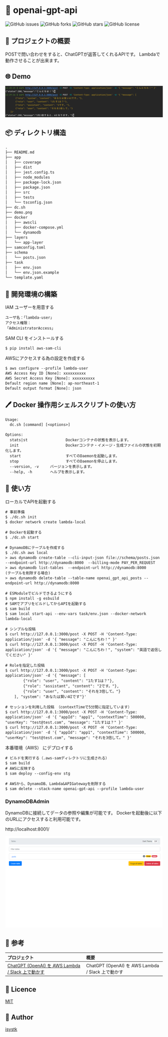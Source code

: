 🌙 openai-gpt-api
====

![GitHub issues](https://img.shields.io/github/issues/isystk/openai-gpt-api)
![GitHub forks](https://img.shields.io/github/forks/isystk/openai-gpt-api)
![GitHub stars](https://img.shields.io/github/stars/isystk/openai-gpt-api)
![GitHub license](https://img.shields.io/github/license/isystk/openai-gpt-api)

## 📗 プロジェクトの概要

POSTで問い合わせをすると、ChatGPTが返答してくれるAPIです。
Lambdaで動作させることが出来ます。

## 🌐 Demo

![デモ画面](./demo.png "デモ画面")

## 📦 ディレクトリ構造

```
.
├── README.md
├── app
│   ├── coverage
│   ├── dist
│   ├── jest.config.ts
│   ├── node_modules
│   ├── package-lock.json
│   ├── package.json
│   ├── src
│   ├── tests
│   └── tsconfig.json
├── dc.sh
├── demo.png
├── docker
│   ├── awscli
│   ├── docker-compose.yml
│   └── dynamodb
├── layers
│   └── app-layer
├── samconfig.toml
├── schema
│   └── posts.json
├── task
│   ├── env.json
│   └── env.json.example
└── template.yaml

```

## 🔧 開発環境の構築

IAM ユーザーを用意する
```
ユーザ名：「lambda-user」
アクセス権限：
「AdministratorAccess」
```

SAM CLI をインストールする
```
$ pip install aws-sam-cli
```

AWSにアクセスする為の設定を作成する
```
$ aws configure --profile lambda-user 
AWS Access Key ID [None]: xxxxxxxxxx
AWS Secret Access Key [None]: xxxxxxxxxx
Default region name [None]: ap-northeast-1
Default output format [None]: json
```

## 🖊️ Docker 操作用シェルスクリプトの使い方

```
Usage:
  dc.sh [command] [<options>]

Options:
  stats|st                 Dockerコンテナの状態を表示します。
  init                     Dockerコンテナ・イメージ・生成ファイルの状態を初期化します。
  start                    すべてのDaemonを起動します。
  stop                     すべてのDaemonを停止します。
  --version, -v     バージョンを表示します。
  --help, -h        ヘルプを表示します。
```


## 💬 使い方

ローカルでAPIを起動する
```
# 事前準備
$ ./dc.sh init
$ docker network create lambda-local

# Dockerを起動する
$ ./dc.sh start

# DynamoDBにテーブルを作成する
$ ./dc.sh aws local
> aws dynamodb create-table --cli-input-json file://schema/posts.json --endpoint-url http://dynamodb:8000  --billing-mode PAY_PER_REQUEST
> aws dynamodb list-tables  --endpoint-url http://dynamodb:8000 
(テーブルを削除する場合)
> aws dynamodb delete-table --table-name openai_gpt_api_posts --endpoint-url http://dynamodb:8000

# ESModuleでビルドできるようにする
$ npm install -g esbuild 
# SAMでアプリをビルドしてからAPIを起動する
$ sam build
$ sam local start-api --env-vars task/env.json --docker-network lambda-local

# シンプルな投稿
$ curl http://127.0.0.1:3000/post -X POST -H 'Content-Type: application/json' -d '{ "message": "こんにちわ！" }'
$ curl http://127.0.0.1:3000/post -X POST -H 'Content-Type: application/json' -d '{ "message": "こんにちわ！", "system": "英語で返信してください" }'

# Roleを指定した投稿
$ curl http://127.0.0.1:3000/post -X POST -H 'Content-Type: application/json' -d '{ "message": [
        {"role": "user", "content": "1たす1は？"},
        {"role": "assistant", "content": "2です。"}, 
        {"role": "user", "content": "それを3倍して。"} 
    ], "system": "あなたは賢いAIです"}'
    
# セッションを利用した投稿 （contextTimeで5分間に指定しています）
$ curl http://127.0.0.1:3000/post -X POST -H 'Content-Type: application/json' -d '{ "appId": "app1", "contextTime": 500000, "userKey": "test@test.com", "message": "1たす1は？" }'
$ curl http://127.0.0.1:3000/post -X POST -H 'Content-Type: application/json' -d '{ "appId": "app1", "contextTime": 500000, "userKey": "test@test.com", "message": "それを3倍して。" }'

```

本番環境（AWS） にデプロイする
```
# ビルドを実行する（.aws-samディレクトリに生成される）
$ sam build
# AWSに反映する
$ sam deploy --config-env stg

# AWSから、DynamoDB、Lambda&APIGatewayを削除する
$ sam delete --stack-name openai-gpt-api --profile lambda-user
```

### DynamoDBAdmin
DynamoDBに接続してデータの参照や編集が可能です。
Dockerを起動後に以下のURLにアクセスすると利用可能です。

http://localhost:8001/

![DynamoDB-Admin](./dynamodb-admin.png "WSL-MySQL")


## 🎨 参考

| プロジェクト| 概要|
| :---------------------------------------| :-------------------------------|
| [ChatGPT (OpenAI) を AWS Lambda / Slack 上で動かす](https://blog.nekohack.me/posts/chatgpt-slack)| ChatGPT (OpenAI) を AWS Lambda / Slack 上で動かす |


## 🎫 Licence

[MIT](https://github.com/isystk/openai-gpt-api/blob/master/LICENSE)

## 👀 Author

[isystk](https://github.com/isystk)
